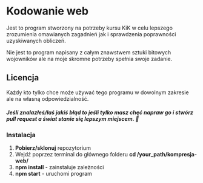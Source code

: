 # Kodowanie web

Jest to program stworzony na potrzeby kursu KiK w celu lepszego zrozumienia omawianych zagadnień jak i sprawdzenia poprawności uzyskiwanych obliczeń.

Nie jest to program napisany z całym znawstwem sztuki bitowych wojowników ale na moje skromne potrzeby spełnia swoje zadanie.

## Licencja

Każdy kto tylko chce może używać tego programu w dowolnym zakresie ale na własną odpowiedzialność.

##### Jeśli znalazłeś/łaś jakiś błąd to jeśli tylko masz chęć napraw go i stwórz pull request a świat stanie się lepszym miejscem. 🐨

### Instalacja

1. **Pobierz/sklonuj** repozytorium
2. Wejdź poprzez terminal do głównego folderu **cd /your_path/kompresja-web/**
3. **npm install** - zainstaluje zależności
4. **npm start** - uruchomi program





